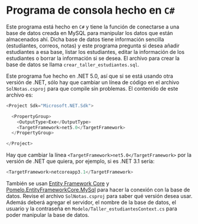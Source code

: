 # Programa de consola hecho en `C#`

Este programa está hecho en `C#` y tiene la función de conectarse a una base de datos creada en MySQL para manipular los datos que están almacenados ahí. Dicha base de datos tiene información sencilla (estudiantes, correos, notas) y este programa pregunta si desea añadir estudiantes a esa base, listar los estudiantes, editar la información de los estudiantes o borrar la información si se desea. El archivo para crear la base de datos se llama `crear_taller_estudiantes.sql`.

Este programa fue hecho en .NET 5.0, así que si se está usando otra versión de .NET, sólo hay que cambiar un línea de código en el archivo `SolNotas.csproj` para que compile sin problemas. El contenido de este archivo es:

```C#
<Project Sdk="Microsoft.NET.Sdk">

  <PropertyGroup>
    <OutputType>Exe</OutputType>
    <TargetFramework>net5.0</TargetFramework>
  </PropertyGroup>

</Project>
```

Hay que cambiar la línea `<TargetFramework>net5.0</TargetFramework>` por la versión de .NET que quiera, por ejemplo, si es .NET 3.1 sería:

```C#
<TargetFramework>netcoreapp3.1</TargetFramework>
```

También se usan [Entity Framework Core](https://docs.microsoft.com/en-us/ef/core/get-started/overview/install) y [Pomelo.EntityFrameworkCore.MySql](https://github.com/PomeloFoundation/Pomelo.EntityFrameworkCore.MySql) para hacer la conexión con la base de datos. Revise el archivo `SolNotas.csproj` para saber qué versión desea usar. Además deberá agregar el servidor, el nombre de la base de datos, el usuario y la contraseña en `Modelo/Taller_estudiantesContext.cs` para poder manipular la base de datos.
